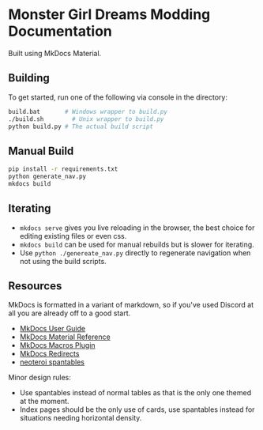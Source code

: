 # Monster Girl Dreams Modding Documentation

Built using MkDocs Material.

## Building

To get started, run one of the following via console in the directory:

```bash
build.bat       # Windows wrapper to build.py
./build.sh        # Unix wrapper to build.py
python build.py # The actual build script
```

## Manual Build

```bash
pip install -r requirements.txt
python generate_nav.py
mkdocs build
```

## Iterating

- `mkdocs serve` gives you live reloading in the browser, the best choice for editing existing files or even css. 
- `mkdocs build` can be used for manual rebuilds but is slower for iterating.
- Use `python ./genereate_nav.py` directly to regenerate navigation when not using the build scripts.

## Resources

MkDocs is formatted in a variant of markdown, so if you've used Discord at all
you are already off to a good start.

- [MkDocs User Guide](https://www.mkdocs.org/user-guide/)
- [MkDocs Material Reference](https://squidfunk.github.io/mkdocs-material/reference/)
- [MkDocs Macros Plugin](https://mkdocs-macros-plugin.readthedocs.io/en/latest/)
- [MkDocs Redirects](https://github.com/mkdocs/mkdocs-redirects#using)
- [neoteroi spantables](https://www.neoteroi.dev/mkdocs-plugins/spantable/)

Minor design rules:

- Use spantables instead of normal tables as that is the only one themed at the moment.
- Index pages should be the only use of cards,
use spantables instead for situations needing horizontal density.
